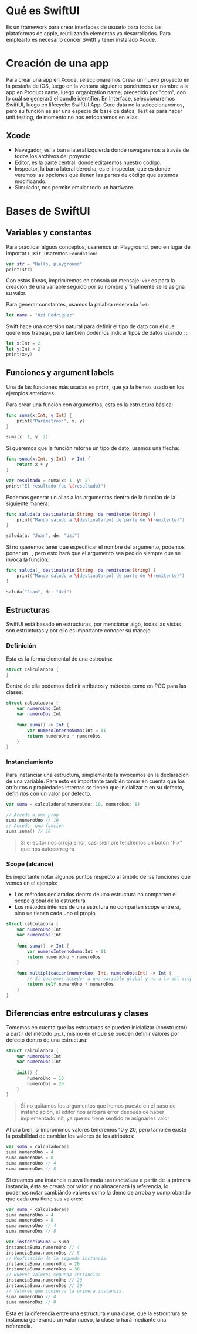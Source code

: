 # Qué es SwiftUI
Es un framework para crear interfaces de usuario para todas las plataformas de apple, reutilizando elementos ya desarrollados. Para emplearlo es necesario concer Switft y tener instalado Xcode.

# Creación de una app
Para crear una app en Xcode, seleccionaremos Crear un nuevo proyecto en la pestaña de iOS, luego en la ventana siguiente pondremos un nombre a la app en Product name, luego organization name, precedido por "com", con lo cuál se generará el bundle identifier.
En Interface, seleccionaremos SwiftUI, luego en lifecycle: SwiftUI App. Core data no la seleccionaremos, pero su función es ser una especie de base de datos, Test es para hacer unit testing, de momento no nos enfocaremos en ellas.

## Xcode
* Navegador, es la barra lateral izquierda donde navagaremos a través de todos los archivos del proyecto.
* Editor, es la parte central, donde editaremos nuestro código.
* Inspector, la barra lateral derecha, es el inspector, que es donde veremos las opciones que tienen las partes de código que estemos modificando.
* Simulador, nos permite emular todo un hardware.

# Bases de SwiftUI

## Variables y constantes
Para practicar alguos conceptos, usaremos un Playground, pero en lugar de importar `UIKit`, usaremos `Foundation`:
```swift
var str = "Hello, playground"
print(str)
```

Con estas líneas, imprimiremos en consola un mensaje: `var` es para la creación de una variable seguido por su nombre y finalmente se le asigna su valor.

Para generar constantes, usamos la palabra reservada `let`: 
```swift
let name = "Uzi Rodriguez"
```

Swift hace una coersión natural para definir el tipo de dato con el que queremos trabajar, pero también podemos indicar tipos de datos usando `:`:
```swift
let x:Int = 2
let y:Int = 2
print(x+y)
```

## Funciones y argument labels
Una de las funciones más usadas es `print`, que ya la hemos usado en los ejemplos anteriores.

Para crear una función con argumentos, esta es la estructura básica:
```swift
func suma(x:Int, y:Int) {
    print("Parámetros:", x, y)
}

suma(x: 1, y: 2)
```

Si queremos que la función retorne un tipo de dato, usamos una flecha:
```swift
func suma(x:Int, y:Int) -> Int {
    return x + y
}

var resultado = suma(x: 1, y: 2)
print("El resultado fue \(resultado)")
```

Podemos generar un alias a los argumentos dentro de la función de la siguiente manera:
```swift
func saluda(a destinatario:String, de remitente:String) {
    print("Mando saludo a \(destinatario) de parte de \(remitente)")
}

saluda(a: "Juan", de: "Uzi")
``` 

Si no queremos tener que especificar el nombre del argumento, podemos poner un `_`, pero esto hará que el argumento sea pedido siempre que se invoca la función:
```swift
func saluda(_ destinatario:String, de remitente:String) {
    print("Mando saludo a \(destinatario) de parte de \(remitente)")
}

saluda("Juan", de: "Uzi")
``` 


## Estructuras
SwiftUi está basado en estructuras, por mencionar algo, todas las vistas son estructuras y por ello es importante conocer su manejo.

### Definición

Esta es la forma elemental de una estrcutra:
```swift
struct calculadora {
}
```

Dentro de ella podemos definir atributos y métodos como en POO para las clases:
```swift
struct calculadora {
    var numeroUno:Int
    var numeroDos:Int
    
    func suma() -> Int {
        var numeroInternoSuma:Int = 11
        return numeroUno + numeroDos
    }
}
```

### Instanciamiento

Para instanciar una estructura, simplemente la invocamos en la declaración de una variable. Para esto es importante también tomar en cuenta que los atributos o propiedades internas se tienen que inicializar o en su defecto, definirlos con un valor por defecto.
```swift
var suma = calculadora(numeroUno: 10, numeroDos: 8)

// Accede a una prop
suma.numeroUno // 10
// Accede  una funcion
suma.suma() // 18
```

> Si el editor nos arroja error, casi siempre tendremos un botón "Fix" que nos autocorregirá

### Scope (alcance)
Es importante notar algunos puntos respecto al ámbito de las funciones que vemos en el ejemplo:
* Los métodos declarados dentro de una estructura no comparten el scope global de la estructura
* Los métodos internos de una estrctura no comparten scope entre sí, sino ue tienen cada uno el propio
```swift
struct calculadora {
    var numeroUno:Int
    var numeroDos:Int
    
    func suma() -> Int {
        var numeroInternoSuma:Int = 11
        return numeroUno + numeroDos
    }
    
    func multiplicacion(numeroUno: Int, numeroDos:Int) -> Int {
        // Si queremos acceder a una variable global y no a la del scope local del método, usamos la palabra reservada self
        return self.numeroUno * numeroDos
    }
}
```


## Diferencias entre estrcuturas y clases
Tomemos en cuenta que las estructuras se pueden inicializar (constructor) a partir del método `init`, mismo en el que se pueden definir valores por defecto dentro de una estructura:
```swift
struct calculadora {
    var numeroUno:Int
    var numeroDos:Int
    
    init() {
        numeroUno = 10
        numeroDos = 20
    }
}
```

> Si no quitamos los argumentos que hemos puesto en el paso de instanciación, el editor nos arrojará error después de haber implementado init, ya que no tiene sentido re asignarles valor

Ahora bien, si impromimos valores tendremos 10 y 20, pero también existe la posibilidad de cambiar los valores de los atributos:
```swift
var suma = calculadora()
suma.numeroUno = 4
suma.numeroDos = 8
suma.numeroUno // 4
suma.numeroDos // 8
```

Si creamos una instancia nueva llamada `instanciaSuma` a partir de la primera instancia, ésta se creará por valor y no almacenará la referencia, lo podemos notar cambiándo valores como la demo de arroba y comprobando que cada una tiene sus valores:
```swift
var suma = calculadora()
suma.numeroUno = 4
suma.numeroDos = 8
suma.numeroUno // 4
suma.numeroDos // 8

var instanciaSuma = suma
instanciaSuma.numeroUno // 4
instanciaSuma.numeroDos // 8
// Mdoficación de la segunda instancia:
instanciaSuma.numeroUno = 20
instanciaSuma.numeroDos = 30
// Nuevos valores segunda instancia:
instanciaSuma.numeroUno // 20
instanciaSuma.numeroDos // 30
// Valores que conserva la primera instancia:
suma.numeroUno // 4
suma.numeroDos // 8
```

Esta es la diferencia entre una estructura y una clase, que la estrcutrura se instancia generando un valor nuevo, la clase lo hará mediante una referencia.